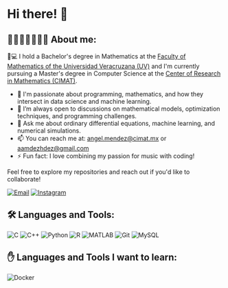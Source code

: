 # Hi there! 👋 
## 🧑🏻‍💻👨🏻‍🏫🎸 About me:
📖💻 I hold a Bachelor's degree in Mathematics at the <a href="https://www.uv.mx/matematicas/" target="_blank">Faculty of Mathematics of the Universidad Veracruzana (UV)</a> and I'm currently pursuing a Master's degree in Computer Science at the <a href="https://www.cimat.mx/" target="_blank">Center of Research in Mathematics (CIMAT)</a>.

- 🌱 I'm passionate about programming, mathematics, and how they intersect in data science and machine learning.
- 🤔 I’m always open to discussions on mathematical models, optimization techniques, and programming challenges.
- 💬 Ask me about ordinary differential equations, machine learning, and numerical simulations.
- 📫 You can reach me at: angel.mendez@cimat.mx or aamdezhdez@gmail.com
- ⚡ Fun fact: I love combining my passion for music with coding!

Feel free to explore my repositories and reach out if you'd like to collaborate!

[![Email](https://img.shields.io/badge/Email-D14836?style=for-the-badge&logo=gmail&logoColor=white)](mailto:angel.mendez@cimat.mx)
[![Instagram](https://img.shields.io/badge/Instagram-E4405F?style=for-the-badge&logo=instagram&logoColor=white)]([https://www.instagram.com/angel_mdezhdez])

<!-- [![LinkedIn](https://img.shields.io/badge/LinkedIn-0077B5?style=for-the-badge&logo=linkedin&logoColor=white)](https://www.linkedin.com/in/tu_usuario) -->

## 🛠️ Languages and Tools:

![C](https://img.shields.io/badge/C-A8B9CC?style=for-the-badge&logo=c&logoColor=white)
![C++](https://img.shields.io/badge/C++-00599C?style=for-the-badge&logo=c%2B%2B&logoColor=white)
![Python](https://img.shields.io/badge/Python-3776AB?style=for-the-badge&logo=python&logoColor=white)
![R](https://img.shields.io/badge/R-276DC3?style=for-the-badge&logo=r&logoColor=white)
![MATLAB](https://img.shields.io/badge/MATLAB-0076A8?style=for-the-badge&logo=mathworks&logoColor=white)
![Git](https://img.shields.io/badge/Git-F05032?style=for-the-badge&logo=git&logoColor=white)
![MySQL](https://img.shields.io/badge/MySQL-4479A1?style=for-the-badge&logo=mysql&logoColor=white)

## :hand: Languages and Tools I want to learn:

![Docker](https://img.shields.io/badge/Docker-2496ED?style=for-the-badge&logo=docker&logoColor=white)






